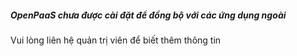 ##### OpenPaaS chưa được cài đặt để đồng bộ với các ứng dụng ngoài

Vui lòng liên hệ quản trị viên để biết thêm thông tin
